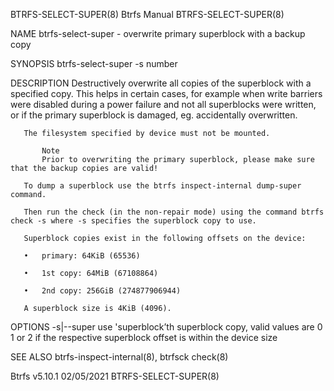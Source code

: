 BTRFS-SELECT-SUPER(8)                                                                  Btrfs Manual                                                                  BTRFS-SELECT-SUPER(8)

NAME
       btrfs-select-super - overwrite primary superblock with a backup copy

SYNOPSIS
       btrfs-select-super -s number <device>

DESCRIPTION
       Destructively overwrite all copies of the superblock with a specified copy. This helps in certain cases, for example when write barriers were disabled during a power failure and
       not all superblocks were written, or if the primary superblock is damaged, eg. accidentally overwritten.

       The filesystem specified by device must not be mounted.

           Note
           Prior to overwriting the primary superblock, please make sure that the backup copies are valid!

       To dump a superblock use the btrfs inspect-internal dump-super command.

       Then run the check (in the non-repair mode) using the command btrfs check -s where -s specifies the superblock copy to use.

       Superblock copies exist in the following offsets on the device:

       •   primary: 64KiB (65536)

       •   1st copy: 64MiB (67108864)

       •   2nd copy: 256GiB (274877906944)

       A superblock size is 4KiB (4096).

OPTIONS
       -s|--super <superblock>
           use 'superblock’th superblock copy, valid values are 0 1 or 2 if the respective superblock offset is within the device size

SEE ALSO
       btrfs-inspect-internal(8), btrfsck check(8)

Btrfs v5.10.1                                                                           02/05/2021                                                                   BTRFS-SELECT-SUPER(8)
